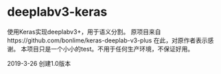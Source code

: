 # deeplabv3-keras
使用Keras实现deeplabv3+，用于语义分割。
原项目来自https://github.com/bonlime/keras-deeplab-v3-plus
在此，对原作者表示感谢。
本项目只是一个小小的test。不用于任何生产环境，不保证好用。

2019-3-26 创建1.0版本